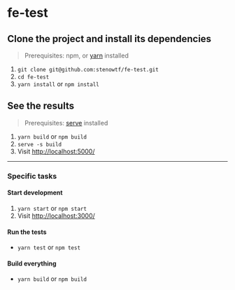 # fe-test

## Clone the project and install its dependencies

> Prerequisites: npm, or [yarn](https://yarnpkg.com/lang/en/docs/install/) installed

1. `git clone git@github.com:stenowtf/fe-test.git`
1. `cd fe-test`
1. `yarn install` or `npm install`

## See the results

> Prerequisites: [serve](https://yarnpkg.com/en/package/serve) installed

1. `yarn build` or `npm build`
1. `serve -s build`
1. Visit [http://localhost:5000/](http://localhost:5000/)

---

### Specific tasks

#### Start development

1. `yarn start` or `npm start`
1. Visit [http://localhost:3000/](http://localhost:3000/)

#### Run the tests

- `yarn test` or `npm test`

#### Build everything

- `yarn build` or `npm build`
